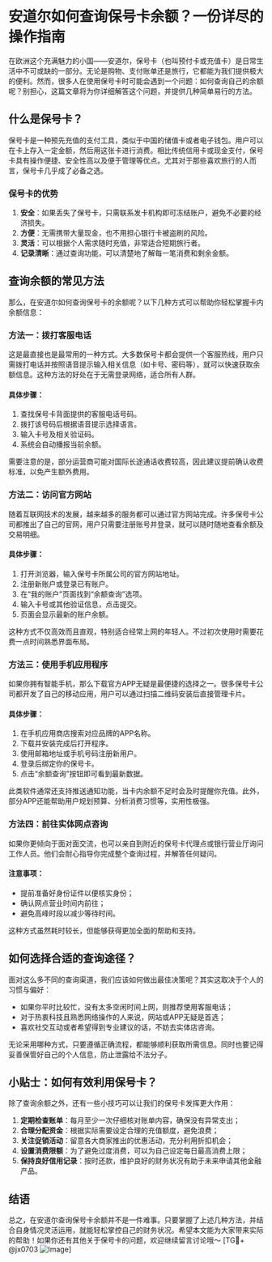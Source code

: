 # 安道尔如何查询保号卡余额？一份详尽的操作指南

在欧洲这个充满魅力的小国——安道尔，保号卡（也叫预付卡或充值卡）是日常生活中不可或缺的一部分。无论是购物、支付账单还是旅行，它都能为我们提供极大的便利。然而，很多人在使用保号卡时可能会遇到一个问题：如何查询自己的余额呢？别担心，这篇文章将为你详细解答这个问题，并提供几种简单易行的方法。

## 什么是保号卡？

保号卡是一种预先充值的支付工具，类似于中国的储值卡或者电子钱包。用户可以在卡上存入一定金额，然后用这张卡进行消费。相比传统信用卡或现金支付，保号卡具有操作便捷、安全性高以及便于管理等优点。尤其对于那些喜欢旅行的人而言，保号卡几乎成了必备之选。

### 保号卡的优势

1. **安全**：如果丢失了保号卡，只需联系发卡机构即可冻结账户，避免不必要的经济损失。
2. **方便**：无需携带大量现金，也不用担心银行卡被盗刷的风险。
3. **灵活**：可以根据个人需求随时充值，非常适合短期旅行者。
4. **记录清晰**：通过查询功能，可以清楚地了解每一笔消费和剩余金额。

## 查询余额的常见方法

那么，在安道尔如何查询保号卡的余额呢？以下几种方式可以帮助你轻松掌握卡内余额信息：

### 方法一：拨打客服电话

这是最直接也是最常用的一种方式。大多数保号卡都会提供一个客服热线，用户只需拨打电话并按照语音提示输入相关信息（如卡号、密码等），就可以快速获取余额信息。这种方法的好处在于无需登录网络，适合所有人群。

#### 具体步骤：
1. 查找保号卡背面提供的客服电话号码。
2. 拨打该号码后根据语音提示选择语言。
3. 输入卡号及相关验证码。
4. 系统会自动播报当前余额。

需要注意的是，部分运营商可能对国际长途通话收费较高，因此建议提前确认收费标准，以免产生额外费用。

### 方法二：访问官方网站

随着互联网技术的发展，越来越多的服务都可以通过官方网站完成。许多保号卡公司都推出了自己的官网，用户只需要注册账号并登录，就可以随时随地查看余额及交易明细。

#### 具体步骤：
1. 打开浏览器，输入保号卡所属公司的官方网站地址。
2. 注册新账户或登录已有账户。
3. 在“我的账户”页面找到“余额查询”选项。
4. 输入卡号或其他验证信息，点击提交。
5. 页面会显示最新的账户余额。

这种方式不仅高效而且直观，特别适合经常上网的年轻人。不过初次使用时需要花费一点时间熟悉界面布局。

### 方法三：使用手机应用程序

如果你拥有智能手机，那么下载官方APP无疑是最便捷的选择之一。很多保号卡公司都开发了自己的移动应用，用户可以通过扫描二维码安装后直接管理卡片。

#### 具体步骤：
1. 在手机应用商店搜索对应品牌的APP名称。
2. 下载并安装完成后打开程序。
3. 使用邮箱地址或手机号码注册新用户。
4. 登录后绑定你的保号卡。
5. 点击“余额查询”按钮即可看到最新数据。

此类软件通常还支持推送通知功能，当卡内余额不足时会及时提醒你充值。此外，部分APP还能帮助用户规划预算、分析消费习惯等，实用性极强。

### 方法四：前往实体网点咨询

如果你更倾向于面对面交流，也可以亲自到附近的保号卡代理点或银行营业厅询问工作人员。他们会耐心指导你完成整个查询过程，并解答任何疑问。

#### 注意事项：
- 提前准备好身份证件以便核实身份；
- 确认网点营业时间内前往；
- 避免高峰时段以减少等待时间。

这种方式虽然耗时较长，但能够获得更加全面的帮助和支持。

## 如何选择合适的查询途径？

面对这么多不同的查询渠道，我们应该如何做出最佳决策呢？其实这取决于个人的习惯与偏好：

- 如果你平时比较忙，没有太多空闲时间上网，则推荐使用客服电话；
- 对于热衷科技且熟悉网络操作的人来说，网站或APP无疑是首选；
- 喜欢社交互动或者希望得到专业建议的话，不妨去实体店咨询。

无论采用哪种方式，只要遵循正确流程，都能够顺利获取所需信息。同时也要记得妥善保管好自己的个人信息，防止泄露给不法分子。

## 小贴士：如何有效利用保号卡？

除了查询余额之外，还有一些小技巧可以让我们的保号卡发挥更大作用：

1. **定期检查账单**：每月至少一次仔细核对账单内容，确保没有异常支出；
2. **合理分配资金**：根据实际需要设定合理的充值额度，避免浪费；
3. **关注促销活动**：留意各大商家推出的优惠活动，充分利用折扣机会；
4. **设置消费限额**：为了避免过度消费，可以为自己设定每日最高消费上限；
5. **保持良好信用记录**：按时还款，维护良好的财务状况有助于未来申请其他金融产品。

## 结语

总之，在安道尔查询保号卡余额并不是一件难事。只要掌握了上述几种方法，并结合自身情况灵活运用，就能轻松掌控自己的财务状况。希望本文能为大家带来实际的帮助！如果你还有其他关于保号卡的问题，欢迎继续留言讨论哦～ [TG💪+ @jx0703 ![Image](https://github.com/user-attachments/assets/dbca1d08-cadb-493c-b0ec-ad6f7a83f270)]